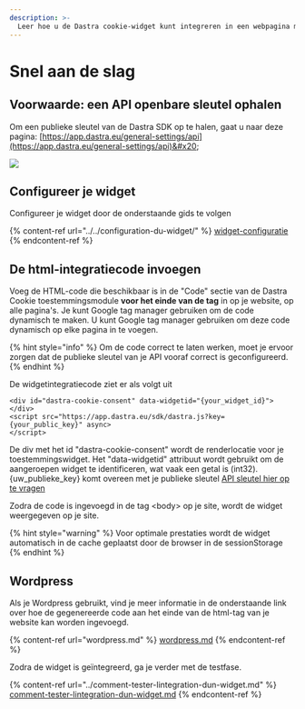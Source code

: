 ```yaml
---
description: >-
  Leer hoe u de Dastra cookie-widget kunt integreren in een webpagina met behulp van de javascript SDK.
---
```


# Snel aan de slag

## Voorwaarde: een API openbare sleutel ophalen

Om een publieke sleutel van de Dastra SDK op te halen, gaat u naar deze pagina: [https://app.dastra.eu/general-settings/api](https://app.dastra.eu/general-settings/api)&#x20;

![](<../../../.gitbook/assets/image (88).png>)

## Configureer je widget

Configureer je widget door de onderstaande gids te volgen

{% content-ref url="../../configuration-du-widget/" %}
[widget-configuratie](../../configuration-du-widget/)
{% endcontent-ref %}

## De html-integratiecode invoegen

Voeg de HTML-code die beschikbaar is in de "Code" sectie van de Dastra Cookie toestemmingsmodule **voor het einde van de tag<BODY>** in op je website, op alle pagina's. Je kunt Google tag manager gebruiken om de code dynamisch te maken. U kunt Google tag manager gebruiken om deze code dynamisch op elke pagina in te voegen.

{% hint style="info" %}
Om de code correct te laten werken, moet je ervoor zorgen dat de publieke sleutel van je API vooraf correct is geconfigureerd.
{% endhint %}

De widgetintegratiecode ziet er als volgt uit

```markup
<div id="dastra-cookie-consent" data-widgetid="{your_widget_id}"></div>
<script src="https://app.dastra.eu/sdk/dastra.js?key={your_public_key}" async>
</script>
```

De div met het id "dastra-cookie-consent" wordt de renderlocatie voor je toestemmingswidget. Het "data-widgetid" attribuut wordt gebruikt om de aangeroepen widget te identificeren, wat vaak een getal is (int32). {uw_publieke_key} komt overeen met je publieke sleutel [API sleutel hier op te vragen](https://app.dastra.eu/general-settings/api)

Zodra de code is ingevoegd in de tag \<body> op je site, wordt de widget weergegeven op je site.

{% hint style="warning" %}
Voor optimale prestaties wordt de widget automatisch in de cache geplaatst door de browser in de sessionStorage
{% endhint %}

## Wordpress

Als je Wordpress gebruikt, vind je meer informatie in de onderstaande link over hoe de gegenereerde code aan het einde van de html-tag van je website kan worden ingevoegd.

{% content-ref url="wordpress.md" %}
[wordpress.md](wordpress.md)
{% endcontent-ref %}



Zodra de widget is geïntegreerd, ga je verder met de testfase.

{% content-ref url="../comment-tester-lintegration-dun-widget.md" %}
[comment-tester-lintegration-dun-widget.md](../comment-tester-lintegration-dun-widget.md)
{% endcontent-ref %}

